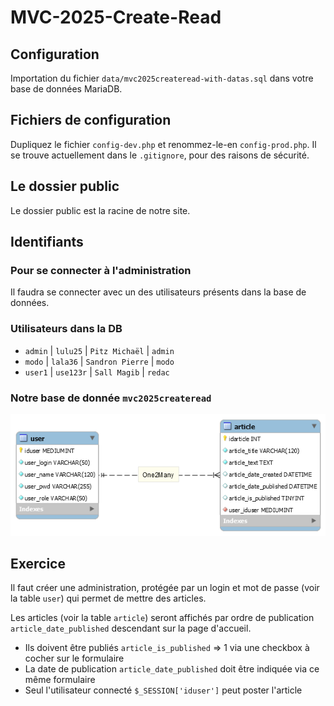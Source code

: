 # MVC-2025-Create-Read

## Configuration

Importation du fichier `data/mvc2025createread-with-datas.sql` dans votre base de données MariaDB.

## Fichiers de configuration

Dupliquez le fichier `config-dev.php` et renommez-le-en `config-prod.php`. Il se trouve actuellement dans le `.gitignore`, pour des raisons de sécurité.

## Le dossier public 

Le dossier public est la racine de notre site.

## Identifiants

### Pour se connecter à l'administration

Il faudra se connecter avec un des utilisateurs présents dans la base de données.


### Utilisateurs dans la DB

- `admin` | `lulu25` | `Pitz Michaël` | `admin`
- `modo` | `lala36` | `Sandron Pierre` | `modo`
- `user1` | `use123r` | `Sall Magib` | `redac`

### Notre base de donnée `mvc2025createread`

![DB schema](data/mvc2025createread.png)

## Exercice

Il faut créer une administration, protégée par un login et mot de passe (voir la table `user`) qui permet de mettre des articles.

Les articles (voir la table `article`) seront affichés par ordre de publication `article_date_published` descendant sur la page d'accueil.
- Ils doivent être publiés `article_is_published` => 1 via une checkbox à cocher sur le formulaire
- La date de publication `article_date_published` doit être indiquée via ce même formulaire
- Seul l'utilisateur connecté `$_SESSION['iduser']` peut poster l'article

